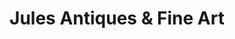 ---
title: "Jules Antiques & Fine Art"
url: /greensboro/jules-antiques-and-fine-art/
shop: antiques
---
